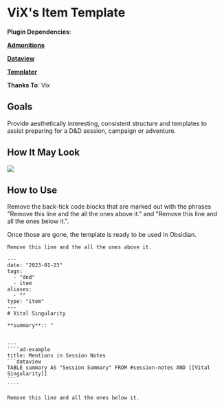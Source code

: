 # ViX's Item Template

**Plugin Dependencies**: 

**[Admonitions](https://github.com/valentine195/obsidian-admonition)**

**[Dataview](https://github.com/blacksmithgu/obsidian-dataview)**

**[Templater](https://github.com/SilentVoid13/Templater)**

**Thanks To**: Vix


## Goals
Provide aesthetically interesting, consistent structure and templates to assist preparing for a D&D session, campaign or adventure.


## How It May Look

![](_attachments/Vix_Item.png)



## How to Use
Remove the back-tick code blocks that are marked out with the phrases "Remove this line and the all the ones above it." and "Remove this line and all the ones below it.". 

Once those are gone, the template is ready to be used in Obsidian. 


`````
Remove this line and the all the ones above it.

---
date: "2023-01-23"
tags:
  - "dnd"
  - item
aliases:
  - ""
type: "item"
---
# Vital Singularity

**summary**:: "


---
````ad-example
title: Mentions in Session Notes
```dataview
TABLE summary AS "Session Summary" FROM #session-notes AND [[Vital Singularity]]
```
````

Remove this line and all the ones below it.
`````
